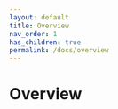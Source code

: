 ```yaml
---
layout: default
title: Overview
nav_order: 1
has_children: true
permalink: /docs/overview
---
```


# Overview
